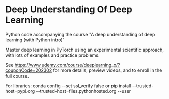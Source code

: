 # Deep Understanding Of Deep Learning
Python code accompanying the course "A deep understanding of deep learning (with Python intro)"

Master deep learning in PyTorch using an experimental scientific approach, with lots of examples and practice problems.


See https://www.udemy.com/course/deeplearning_x/?couponCode=202302 for more details, preview videos, and to enroll in the full course.

For libraries:
conda config --set ssl_verify false 
or
pip install --trusted-host=pypi.org --trusted-host=files.pythonhosted.org --user <package>
